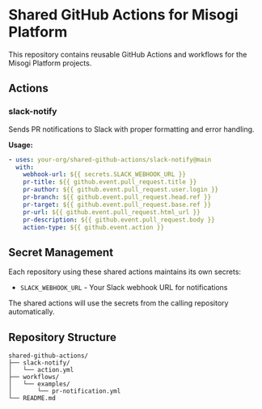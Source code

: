 # Shared GitHub Actions for Misogi Platform

This repository contains reusable GitHub Actions and workflows for the Misogi Platform projects.

## Actions

### slack-notify
Sends PR notifications to Slack with proper formatting and error handling.

**Usage:**
```yaml
- uses: your-org/shared-github-actions/slack-notify@main
  with:
    webhook-url: ${{ secrets.SLACK_WEBHOOK_URL }}
    pr-title: ${{ github.event.pull_request.title }}
    pr-author: ${{ github.event.pull_request.user.login }}
    pr-branch: ${{ github.event.pull_request.head.ref }}
    pr-target: ${{ github.event.pull_request.base.ref }}
    pr-url: ${{ github.event.pull_request.html_url }}
    pr-description: ${{ github.event.pull_request.body }}
    action-type: ${{ github.event.action }}
```

## Secret Management

Each repository using these shared actions maintains its own secrets:
- `SLACK_WEBHOOK_URL` - Your Slack webhook URL for notifications

The shared actions will use the secrets from the calling repository automatically.

## Repository Structure

```
shared-github-actions/
├── slack-notify/
│   └── action.yml
├── workflows/
│   └── examples/
│       └── pr-notification.yml
└── README.md
```